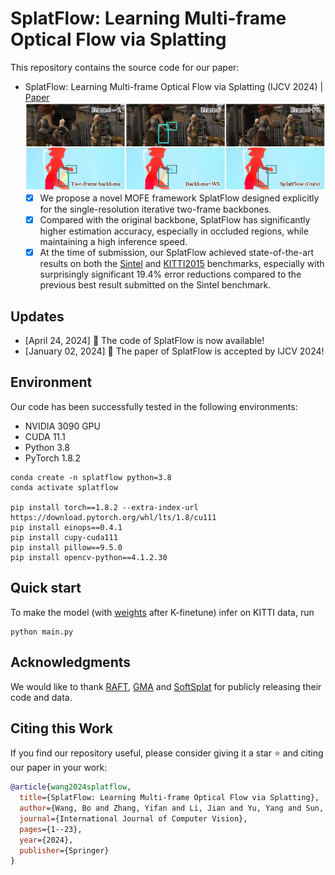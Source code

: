 # SplatFlow: Learning Multi-frame Optical Flow via Splatting
This repository contains the source code for our paper:
- SplatFlow: Learning Multi-frame Optical Flow via Splatting (IJCV 2024) | [Paper](https://arxiv.org/pdf/2306.08887.pdf)
  ![](./asset/github-demo-2024_0517.jpg)
  <!-- <img src="./asset/odyssey_test-24_0424.jpg" width="800"/> -->
  - [x] We propose a novel MOFE framework SplatFlow designed explicitly for the single-resolution iterative two-frame backbones. 
  - [x] Compared with the original backbone, SplatFlow has significantly higher estimation accuracy, especially in occluded regions, while maintaining a high inference speed.
  - [x] At the time of submission, our SplatFlow achieved state-of-the-art results on both the [Sintel](http://sintel.is.tue.mpg.de/quant?metric_id=0&selected_pass=1) and [KITTI2015](https://www.cvlibs.net/datasets/kitti/eval_scene_flow.php?benchmark=flow) benchmarks, especially with surprisingly significant 19.4% error reductions compared to the previous best result submitted on the Sintel benchmark.

## Updates
- [April 24, 2024] 📣 The code of SplatFlow is now available!
- [January 02, 2024] 📣 The paper of SplatFlow is accepted by IJCV 2024!

## Environment

Our code has been successfully tested in the following environments:

* NVIDIA 3090 GPU
* CUDA 11.1
* Python 3.8
* PyTorch 1.8.2
```
conda create -n splatflow python=3.8
conda activate splatflow

pip install torch==1.8.2 --extra-index-url https://download.pytorch.org/whl/lts/1.8/cu111
pip install einops==0.4.1
pip install cupy-cuda111
pip install pillow==9.5.0
pip install opencv-python==4.1.2.30
```

## Quick start
To make the model (with [weights](https://pan.baidu.com/s/1v3WiEzkAXPtchVxEDu-vRw&pwd=sm11) after K-finetune) infer on KITTI data, run
```Shell
python main.py
```

## Acknowledgments
We would like to thank [RAFT](https://github.com/princeton-vl/RAFT), [GMA](https://github.com/zacjiang/GMA) and [SoftSplat](https://github.com/JHLew/SoftSplat-Full) for publicly releasing their code and data.

## Citing this Work

If you find our repository useful, please consider giving it a star ⭐ and citing our paper in your work:

```bibtex
@article{wang2024splatflow,
  title={SplatFlow: Learning Multi-frame Optical Flow via Splatting},
  author={Wang, Bo and Zhang, Yifan and Li, Jian and Yu, Yang and Sun, Zhenping and Liu, Li and Hu, Dewen},
  journal={International Journal of Computer Vision},
  pages={1--23},
  year={2024},
  publisher={Springer}
}
```
